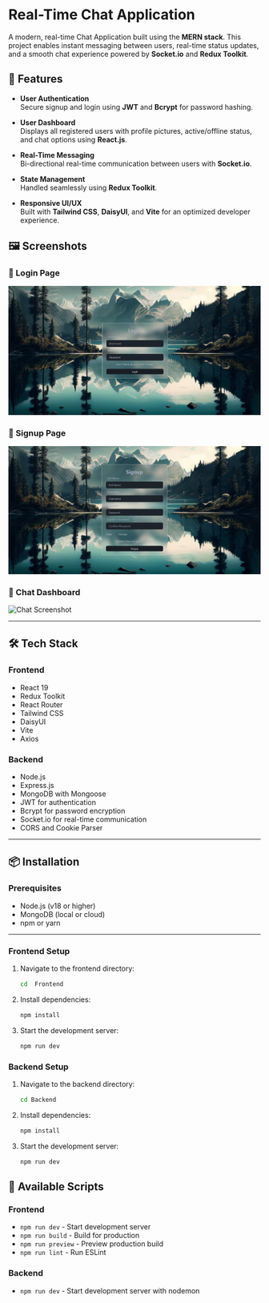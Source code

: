 # Real-Time Chat Application

A modern, real-time Chat Application built using the **MERN stack**. This project enables instant messaging between users, real-time status updates, and a smooth chat experience powered by **Socket.io** and **Redux Toolkit**.

## 🚀 Features

- **User Authentication**  
  Secure signup and login using **JWT** and **Bcrypt** for password hashing.

- **User Dashboard**  
  Displays all registered users with profile pictures, active/offline status, and chat options using **React.js**.

- **Real-Time Messaging**  
  Bi-directional real-time communication between users with **Socket.io**.

- **State Management**  
  Handled seamlessly using **Redux Toolkit**.

- **Responsive UI/UX**  
  Built with **Tailwind CSS**, **DaisyUI**, and **Vite** for an optimized developer experience.

## 🖼️ Screenshots

### 🔐 Login Page
![Login Screenshot](./images/login.png) <!-- Replace with your actual image path -->

### 📝 Signup Page
![Signup Screenshot](./images/signup.png) <!-- Replace with your actual image path -->

### 💬 Chat Dashboard
![Chat Screenshot](images/chat.png) <!-- Replace with your actual image path -->

---

## 🛠️ Tech Stack

### Frontend
- React 19
- Redux Toolkit
- React Router
- Tailwind CSS
- DaisyUI
- Vite
- Axios

### Backend
- Node.js
- Express.js
- MongoDB with Mongoose
- JWT for authentication
- Bcrypt for password encryption
- Socket.io for real-time communication
- CORS and Cookie Parser

---

## 📦 Installation

### Prerequisites

- Node.js (v18 or higher)
- MongoDB (local or cloud)
- npm or yarn

---


### Frontend Setup
1. Navigate to the frontend directory:
   ```bash
   cd  Frontend
   ```

2. Install dependencies:
   ```bash
   npm install
   ```

3. Start the development server:
   ```bash
   npm run dev
   ```

### Backend Setup
1. Navigate to the backend directory:
   ```bash
   cd Backend
   ```

2. Install dependencies:
   ```bash
   npm install
   ```

3. Start the development server:
   ```bash
   npm run dev
   ```


## 🚀 Available Scripts

### Frontend
- `npm run dev` - Start development server
- `npm run build` - Build for production
- `npm run preview` - Preview production build
- `npm run lint` - Run ESLint

### Backend
- `npm run dev` - Start development server with nodemon

